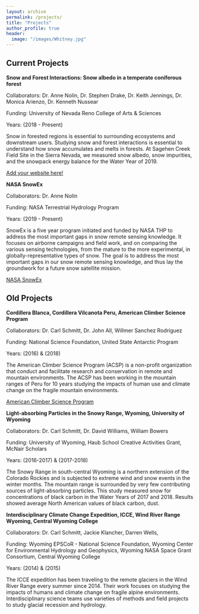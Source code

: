 ```yaml
---
layout: archive
permalink: /projects/
title: "Projects"
author_profile: true
header:
  image: "/images/Whitney.jpg"
---
```


## Current Projects

**Snow and Forest Interactions: Snow albedo in a temperate coniferous forest**

Collaborators: Dr. Anne Nolin, Dr. Stephen Drake, Dr. Keith Jennings, Dr. Monica Arienzo, Dr. Kenneth Nussear

Funding: University of Nevada Reno College of Arts & Sciences

Years: (2018 - Present)

Snow in forested regions is essential to surrounding ecosystems and downstream users. Studying snow and forest interactions is essential to understand how snow accumulates and melts in forests. At Sagehen Creek Field Site in the Sierra Nevada, we measured snow albedo, snow impurities, and the snowpack energy balance for the Water Year of 2019.   

[Add your website here!]()


**NASA SnowEx**

Collaborators: Dr. Anne Nolin

Funding: NASA Terrestrial Hydrology Program

Years: (2019 - Present)

SnowEx is a five year program initiated and funded by NASA THP to address the most important gaps in snow remote sensing knowledge. It focuses on airborne campaigns and field work, and on comparing the various sensing technologies, from the mature to the more experimental, in globally-representative types of snow. The goal is to address the most important gaps in our snow remote sensing knowledge, and thus lay the groundwork for a future snow satellite mission.

[NASA SnowEx](https://snow.nasa.gov/campaigns/snowex)

## Old Projects

**Cordillera Blanca, Cordillera Vilcanota Peru, American Climber Science Program**

Collaborators: Dr. Carl Schmitt, Dr. John All, Willmer Sanchez Rodriguez

Funding: National Science Foundation, United State Antarctic Program

Years: (2016) & (2018)

The American Climber Science Program (ACSP) is a non-profit organization that conduct and facilitate research and conservation in remote and mountain environments. The ACSP has been working in the mountain ranges of Peru for 10 years studying the impacts of human use and climate change on the fragile mountain environments.

[American Climber Science Program](https://www.climberscience.org/)

**Light-absorbing Particles in the Snowy Range, Wyoming, University of Wyoming**

Collaborators: Dr. Carl Schmitt, Dr. David Williams, William Bowers

Funding: University of Wyoming, Haub School Creative Activities Grant, McNair Scholars

Years: (2016-2017) & (2017-2018)

The Snowy Range in south-central Wyoming is a northern extension of the Colorado Rockies and is subjected to extreme wind and snow events in the winter months. The mountain range is surrounded by very few contributing sources of light-absorbing particles. This study measured snow for concentrations of black carbon in the Water Years of 2017 and 2018. Results showed average North American values of black carbon, dust.

**Interdisciplinary Climate Change Expedition, ICCE, Wind River Range Wyoming, Central Wyoming College**

Collaborators: Dr. Carl Schmitt, Jackie Klancher, Darren Wells,

Funding: Wyoming EPSCoR - National Science Foundation, Wyoming Center for Environmental Hydrology and Geophysics, Wyoming NASA Space Grant Consortium, Central Wyoming College   

Years: (2014) & (2015)

The ICCE expedition has been traveling to the remote glaciers in the Wind River Range every summer since 2014. Their work focuses on studying the impacts of humans and climate change on fragile alpine environments. Interdisciplinary science teams use varieties of methods and field projects to study glacial recession and hydrology.  
